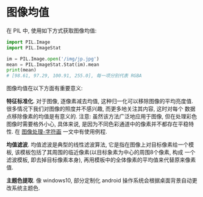 # 图像均值

在 PIL 中, 使用如下方式获取图像均值:

```py
import PIL.Image
import PIL.ImageStat

im = PIL.Image.open('/img/jp.jpg')
mean = PIL.ImageStat.Stat(im).mean
print(mean)
# [98.61, 97.29, 100.91, 255.0], 每一项分别代表 RGBA
```

图像均值在以下方面有重要意义:

**特征标准化**. 对于图像, 逐像素减去均值, 这种归一化可以移除图像的平均亮度值. 很多情况下我们对图像的照度并不感兴趣, 而更多地关注其内容, 这时对每个 数据点移除像素的均值是有意义的. 注意: 虽然该方法广泛地应用于图像, 但在处理彩色图像时需要格外小心, 具体来说, 是因为不同色彩通道中的像素并不都存在平稳特性. 在 [图像处理-字符画](/content/pil/ascii/) 一文中有使用例程.

**均值滤波**. 均值滤波是典型的线性滤波算法, 它是指在图像上对目标像素给一个模板, 该模板包括了其周围的临近像素(以目标象素为中心的周围8个像素, 构成 一个滤波模板, 即去掉目标像素本身), 再用模板中的全体像素的平均值来代替原来像素值.

**主题色提取**. 像 windows10, 部分定制化 android 操作系统会根据桌面背景自动更改系统主题色.

